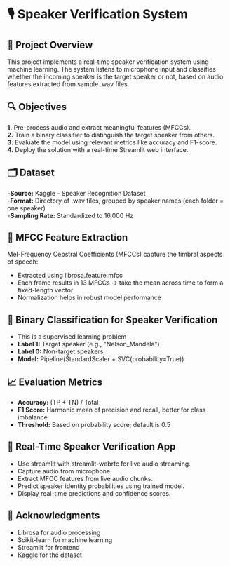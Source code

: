 # 🎙️ Speaker Verification System
## 📌 Project Overview
This project implements a real-time speaker verification system using machine learning. The system listens to microphone input and classifies whether the incoming speaker is the target speaker or not, based on audio features extracted from sample .wav files.
## 🔍 Objectives
**1.** Pre-process audio and extract meaningful features (MFCCs). <br>
**2.** Train a binary classifier to distinguish the target speaker from others.<br>
**3.** Evaluate the model using relevant metrics like accuracy and F1-score.<br>
**4.** Deploy the solution with a real-time Streamlit web interface.
## 🗂️ Dataset
-**Source:** Kaggle - Speaker Recognition Dataset <br>
-**Format:** Directory of .wav files, grouped by speaker names (each folder = one speaker)<br>
-**Sampling Rate:** Standardized to 16,000 Hz
## 🎵 MFCC Feature Extraction
Mel-Frequency Cepstral Coefficients (MFCCs) capture the timbral aspects of speech:<br>
- Extracted using librosa.feature.mfcc<br>
- Each frame results in 13 MFCCs → take the mean across time to form a fixed-length vector<br>
- Normalization helps in robust model performance
## 🧠 Binary Classification for Speaker Verification
- This is a supervised learning problem<br>
- **Label 1:** Target speaker (e.g., "Nelson_Mandela")<br>
- **Label 0:** Non-target speakers<br>
- **Model:** Pipeline(StandardScaler + SVC(probability=True))
## 📈 Evaluation Metrics
- **Accuracy:** (TP + TN) / Total<br>
- **F1 Score:** Harmonic mean of precision and recall, better for class imbalance<br>
- **Threshold:** Based on probability score; default is 0.5 
## 🚀 Real-Time Speaker Verification App
- Use streamlit with streamlit-webrtc for live audio streaming.<br>
- Capture audio from microphone.<br>
- Extract MFCC features from live audio chunks.<br>
- Predict speaker identity probabilities using trained model.<br>
- Display real-time predictions and confidence scores.
## 🙌 Acknowledgments
- Librosa for audio processing<br>
- Scikit-learn for machine learning<br>
- Streamlit for frontend<br>
- Kaggle for the dataset



